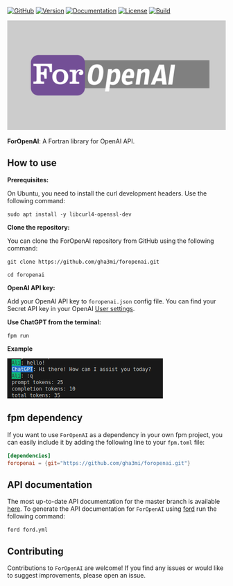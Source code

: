 [![GitHub](https://img.shields.io/badge/GitHub-ForOpenAI-blue.svg?style=social&logo=github)](https://github.com/gha3mi/foropenai)
[![Version](https://img.shields.io/github/v/tag/gha3mi/foropenai?color=blue&logo=github&style=flat)](https://github.com/gha3mi/foropenai/releases)
[![Documentation](https://img.shields.io/badge/ford-Documentation%20-blueviolet.svg)](https://gha3mi.github.io/foropenai/)
[![License](https://img.shields.io/github/license/gha3mi/foropenai?color=green)](https://github.com/gha3mi/foropenai/blob/main/LICENSE)
[![Build](https://github.com/gha3mi/foropenai/actions/workflows/ci.yml/badge.svg)](https://github.com/gha3mi/foropenai/actions/workflows/ci.yml)

<img alt="ForOpenAI" src="https://github.com/gha3mi/foropenai/raw/main/media/logo.png" width="750">

**ForOpenAI**: A Fortran library for OpenAI API.

## How to use

**Prerequisites:**

On Ubuntu, you need to install the curl development headers. Use the following command:

```shell
sudo apt install -y libcurl4-openssl-dev
```

**Clone the repository:**

You can clone the ForOpenAI repository from GitHub using the following command:

```shell
git clone https://github.com/gha3mi/foropenai.git
```

```shell
cd foropenai
```

**OpenAI API key:**

Add your OpenAI API key to `foropenai.json` config file. You can find your Secret API key in your OpenAI [User settings](https://platform.openai.com/account/api-keys). 


**Use ChatGPT from the terminal:**

```shell
fpm run
```

**Example**

![Alt text](media/example.png)

## fpm dependency

If you want to use `ForOpenAI` as a dependency in your own fpm project,
you can easily include it by adding the following line to your `fpm.toml` file:

```toml
[dependencies]
foropenai = {git="https://github.com/gha3mi/foropenai.git"}
```

## API documentation

The most up-to-date API documentation for the master branch is available
[here](https://gha3mi.github.io/foropenai/).
To generate the API documentation for `ForOpenAI` using
[ford](https://github.com/Fortran-FOSS-Programmers/ford) run the following
command:

```shell
ford ford.yml
```

## Contributing

Contributions to `ForOpenAI` are welcome!
If you find any issues or would like to suggest improvements, please open an issue.
